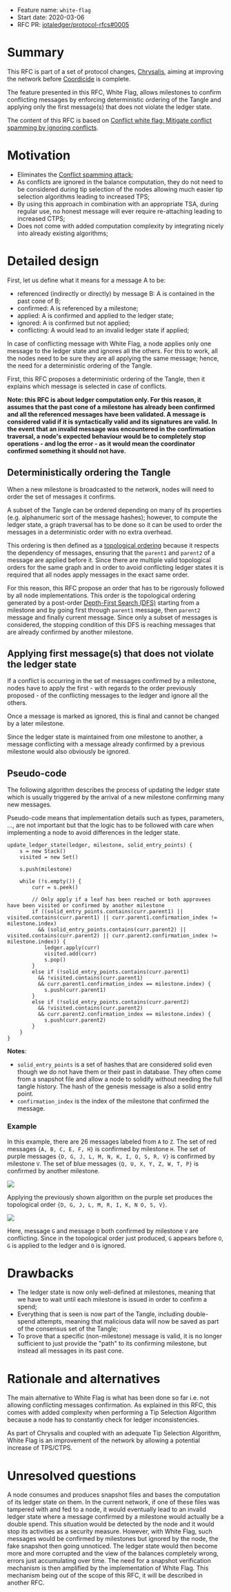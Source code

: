 + Feature name: `white-flag`
+ Start date: 2020-03-06
+ RFC PR: [iotaledger/protocol-rfcs#0005](https://github.com/iotaledger/protocol-rfcs/pull/5)

# Summary

This RFC is part of a set of protocol changes, [Chrysalis](https://roadmap.iota.org/chrysalis), aiming at improving the
network before [Coordicide](https://coordicide.iota.org/) is complete.

The feature presented in this RFC, White Flag, allows milestones to confirm conflicting messages by enforcing
deterministic ordering of the Tangle and applying only the first message(s) that does not violate the ledger state.

The content of this RFC is based on [Conflict white flag: Mitigate conflict spamming by ignoring conflicts](https://iota.cafe/t/conflict-white-flag-mitigate-conflict-spamming-by-ignoring-conflicts/233).

# Motivation

- Eliminates the [Conflict spamming attack](https://iota.cafe/t/conflict-spamming-attack/232);
- As conflicts are ignored in the balance computation, they do not need to be considered during tip selection of the
nodes allowing much easier tip selection algorithms leading to increased TPS;
- By using this approach in combination with an appropriate TSA, during regular use, no honest message will ever
require re-attaching leading to increased CTPS;
- Does not come with added computation complexity by integrating nicely into already existing algorithms;

# Detailed design

First, let us define what it means for a message A to be:

- referenced (indirectly or directly) by message B: A is contained in the past cone of B;
- confirmed: A is referenced by a milestone;
- applied: A is confirmed and applied to the ledger state;
- ignored: A is confirmed but not applied;
- conflicting: A would lead to an invalid ledger state if applied;

In case of conflicting message with White Flag, a node applies only one message to the ledger state and ignores
all the others. For this to work, all the nodes need to be sure they are all applying the same message; hence, the
need for a deterministic ordering of the Tangle.

First, this RFC proposes a deterministic ordering of the Tangle, then it explains which message is selected in case
of conflicts.

**Note: this RFC is about ledger computation only. For this reason, it assumes that the past cone of a milestone has
already been confirmed and all the referenced messages have been validated. A message is considered valid if it is
syntactically valid and its signatures are valid. In the event that an invalid message was encountered in the
confirmation traversal, a node's expected behaviour would be to completely stop operations - and log the error - as it
would mean the coordinator confirmed something it should not have.**

## Deterministically ordering the Tangle

When a new milestone is broadcasted to the network, nodes will need to order the set of messages it confirms.

A subset of the Tangle can be ordered depending on many of its properties (e.g. alphanumeric sort of the message
hashes); however, to compute the ledger state, a graph traversal has to be done so it can be used to order the messages
in a deterministic order with no extra overhead.

This ordering is then defined as a [topological ordering](https://en.wikipedia.org/wiki/Topological_sorting) because
it respects the dependency of messages, ensuring that the `parent1` and `parent2` of a message are applied before it.
Since there are multiple valid topological orders for the same graph and in order to avoid conflicting ledger states it
is required that all nodes apply messages in the exact same order.

For this reason, this RFC propose an order that has to be rigorously followed by all node implementations. This order is
the topological ordering generated by a post-order [Depth-First Search (DFS)](https://en.wikipedia.org/wiki/Depth-first_search)
starting from a milestone and by going first through `parent1` message, then `parent2` message and finally current
message. Since only a subset of messages is considered, the stopping condition of this DFS is reaching messages that are
already confirmed by another milestone.

## Applying first message(s) that does not violate the ledger state

If a conflict is occurring in the set of messages confirmed by a milestone, nodes have to apply the first - with regards
to the order previously proposed - of the conflicting messages to the ledger and ignore all the others.

Once a message is marked as ignored, this is final and cannot be changed by a later milestone.

Since the ledger state is maintained from one milestone to another, a message conflicting with a message already
confirmed by a previous milestone would also obviously be ignored.

## Pseudo-code

The following algorithm describes the process of updating the ledger state which is usually triggered by the arrival of
a new milestone confirming many new messages.

Pseudo-code means that implementation details such as types, parameters, ..., are not important but that the logic has
to be followed with care when implementing a node to avoid differences in the ledger state.

```
update_ledger_state(ledger, milestone, solid_entry_points) {
    s = new Stack()
    visited = new Set()

    s.push(milestone)

    while (!s.empty()) {
        curr = s.peek()

        // Only apply if a leaf has been reached or both approvees have been visited or confirmed by another milestone
        if ((solid_entry_points.contains(curr.parent1) || visited.contains(curr.parent1) || curr.parent1.confirmation_index != milestone.index)
          && (solid_entry_points.contains(curr.parent2) || visited.contains(curr.parent2) || curr.parent2.confirmation_index != milestone.index)) {
            ledger.apply(curr)
            visited.add(curr)
            s.pop()
        }
        else if (!solid_entry_points.contains(curr.parent1)
          && !visited.contains(curr.parent1)
          && curr.parent1.confirmation_index == milestone.index) {
            s.push(curr.parent1)
        }
        else if (!solid_entry_points.contains(curr.parent2)
          && !visited.contains(curr.parent2)
          && curr.parent2.confirmation_index == milestone.index) {
            s.push(curr.parent2)
        }
    }
}
```

**Notes**:
- `solid_entry_points` is a set of hashes that are considered solid even though we do not have them or their past in
database. They often come from a snapshot file and allow a node to solidify without needing the full tangle history.
The hash of the genesis message is also a solid entry point.
- `confirmation_index` is the index of the milestone that confirmed the message.

### Example

In this example, there are 26 messages labeled from `A` to `Z`.
The set of red messages `{A, B, C, E, F, H}` is confirmed by milestone `H`.
The set of purple messages `{D, G, J, L, M, N, K, I, O, S, R, V}` is confirmed by milestone `V`.
The set of blue messages `{Q, U, X, Y, Z, W, T, P}` is confirmed by another milestone.

![][Tangle]

Applying the previously shown algorithm on the purple set produces the topological order
`{D, G, J, L, M, R, I, K, N O, S, V}`.

![][Tangle-conflict]

Here, message `G` and message `O` both confirmed by milestone `V` are conflicting. Since in the topological order just
produced, `G` appears before `O`, `G` is applied to the ledger and `O` is ignored.

# Drawbacks

- The ledger state is now only well-defined at milestones, meaning that we have to wait until each milestone is
issued in order to confirm a spend;
- Everything that is seen is now part of the Tangle, including double-spend attempts, meaning that malicious data will
now be saved as part of the consensus set of the Tangle;
- To prove that a specific (non-milestone) message is valid, it is no longer sufficient to just provide the "path"
to its confirming milestone, but instead all messages in its past cone.

# Rationale and alternatives

The main alternative to White Flag is what has been done so far i.e. not allowing conflicting messages confirmation.
As explained in this RFC, this comes with added complexity when performing a Tip Selection Algorithm because a node has
to constantly check for ledger inconsistencies.

As part of Chrysalis and coupled with an adequate Tip Selection Algorithm, White Flag is an improvement of the network
by allowing a potential increase of TPS/CTPS.

# Unresolved questions

A node consumes and produces snapshot files and bases the computation of its ledger state on them. In the current
network, if one of these files was tampered with and fed to a node, it would eventually lead to an invalid ledger state
where a message confirmed by a milestone would actually be a double spend. This situation would be detected by the node
and it would stop its activities as a security measure. However, with White Flag, such messages would be confirmed by
milestones but ignored by the node, the fake snapshot then going unnoticed. The ledger state would then become more and
more corrupted and the view of the balances completely wrong, errors just accumulating over time. The need for a
snapshot verification mechanism is then amplified by the implementation of White Flag. This mechanism being out of the
scope of this RFC, it will be described in another RFC.

[Tangle]: img/tangle.svg
[Tangle-conflict]: img/tangle-conflict.svg
